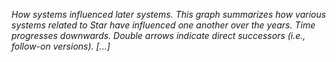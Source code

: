 <p><i>How systems influenced later systems. This graph summarizes how various systems related to Star have influenced
one another over the years. Time progresses downwards. Double arrows indicate direct successors (i.e.,
follow-on versions). [...]</i></p>
<mmm-embed wrap="raw" path="../../references/xerox-star"></mmm-embed>
